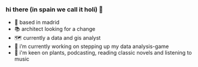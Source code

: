 ### hi there (in spain we call it holi) 👋

<!--
**annassanchez/annassanchez** is a ✨ _special_ ✨ repository because its `README.md` (this file) appears on your GitHub profile.

Here are some ideas to get you started:-->

- 📍 based in madrid
- 📚 architect looking for a change
- 🗺️ currently a data and gis analyst
- 🔭 i’m currently working on stepping up my data analysis-game
- 🌱 i'm keen on plants, podcasting, reading classic novels and listening to music
